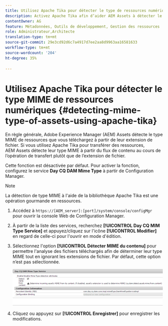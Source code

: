 ```yaml
---
title: Utilisez Apache Tika pour détecter le type de ressources numériques MIME
description: Activez Apache Tika afin d’aider AEM Assets à détecter le type MIME des ressources à partir du flux de contenu pendant l’opération de téléchargement au lieu de l’extension de fichier.
contentOwner: AG
feature: Métadonnées, Outils de développement, Gestion des ressources
role: Administrateur,Architecte
translation-type: tm+mt
source-git-commit: 29e3cd92d6c7a4917d7ee2aa8d9963aa16581633
workflow-type: tm+mt
source-wordcount: '204'
ht-degree: 35%

---
```



# Utilisez Apache Tika pour détecter le type MIME de ressources numériques {#detecting-mime-type-of-assets-using-apache-tika}

En règle générale, Adobe Experience Manager (AEM) Assets détecte le type MIME de ressources que vous téléchargez à partir de leur extension de fichier. Si vous utilisez Apache Tika pour transférer des ressources, AEM Assets détecte leur type MIME à partir du flux de contenu au cours de l’opération de transfert plutôt que de l’extension de fichier.

Cette fonction est désactivée par défaut. Pour activer la fonction, configurez le service **Day CQ DAM Mime Type** à partir de Configuration Manager.

>[!NOTE]
>
>La détection de type MIME à l&#39;aide de la bibliothèque Apache Tika est une opération gourmande en ressources.

1. Accédez à `https://[AEM_server]:[port]/system/console/configMgr` pour ouvrir la console Web de Configuration Manager.
1. À partir de la liste des services, recherchez **[!UICONTROL Day CQ MIM Type Service]** et appuyez/cliquez sur l&#39;icône **[!UICONTROL Modifier]** en regard de celle-ci pour l&#39;ouvrir en mode d&#39;édition.

1. Sélectionnez l&#39;option **[!UICONTROL Détecter MIME du contenu]** pour permettre l&#39;analyse des fichiers téléchargés afin de déterminer leur type MIME tout en ignorant les extensions de fichier. Par défaut, cette option n’est pas sélectionnée.

   ![chlimage_1-333](assets/chlimage_1-333.png)

1. Cliquez ou appuyez sur **[!UICONTROL Enregistrer]** pour enregistrer les modifications.
